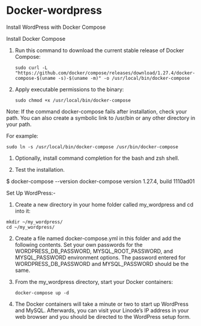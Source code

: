 # Docker-wordpress
Install WordPress with Docker Compose

Install Docker Compose

1. Run this command to download the current stable release of Docker Compose:

       sudo curl -L "https://github.com/docker/compose/releases/download/1.27.4/docker-compose-$(uname -s)-$(uname -m)" -o /usr/local/bin/docker-compose

2. Apply executable permissions to the binary:

       sudo chmod +x /usr/local/bin/docker-compose

Note: If the command docker-compose fails after installation, check your path. You can also create a symbolic link to /usr/bin or any other directory in your path.

For example:

    sudo ln -s /usr/local/bin/docker-compose /usr/bin/docker-compose

   1. Optionally, install command completion for the bash and zsh shell.

   2. Test the installation.

$ docker-compose --version
docker-compose version 1.27.4, build 1110ad01



Set Up WordPress:-

  1. Create a new directory in your home folder called my_wordpress and cd into it:

    mkdir ~/my_wordpress/
    cd ~/my_wordpress/
    
  2. Create a file named docker-compose.yml in this folder and add the following contents. Set your own passwords for the WORDPRESS_DB_PASSWORD, MYSQL_ROOT_PASSWORD, and         MYSQL_PASSWORD environment options. The password entered for WORDPRESS_DB_PASSWORD and MYSQL_PASSWORD should be the same.
 
  3. From the my_wordpress directory, start your Docker containers:

         docker-compose up -d    
 
   4. The Docker containers will take a minute or two to start up WordPress and MySQL. Afterwards, you can visit your Linode’s IP address in your web browser and you should be   directed to the WordPress setup form.

